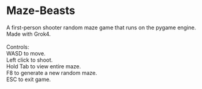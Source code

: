 # Maze-Beasts
A first-person shooter random maze game that runs on the pygame engine. Made with Grok4.<br/><br/>
Controls:<br/>
WASD to move.<br/>
Left click to shoot.<br/>
Hold Tab to view entire maze.<br/>
F8 to generate a new random maze.<br/>
ESC to exit game.<br/>
